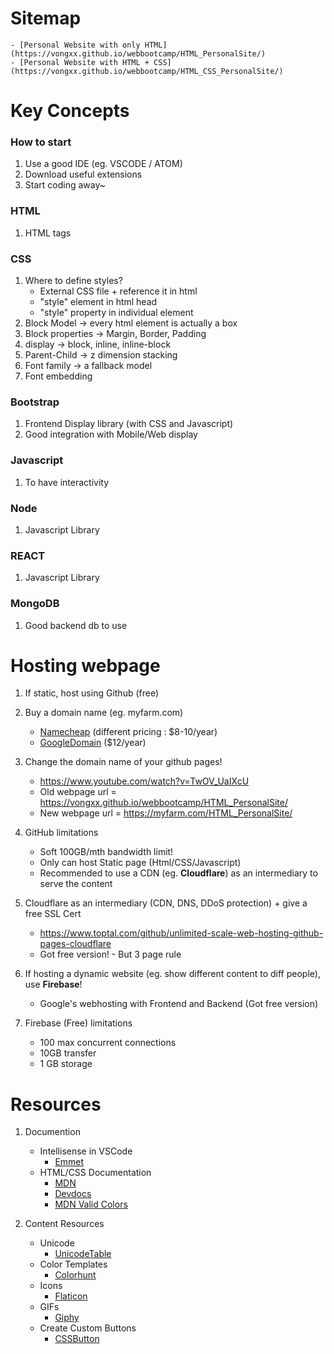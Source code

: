 # Sitemap
    - [Personal Website with only HTML](https://vongxx.github.io/webbootcamp/HTML_PersonalSite/)
    - [Personal Website with HTML + CSS](https://vongxx.github.io/webbootcamp/HTML_CSS_PersonalSite/)

# Key Concepts

### How to start
1. Use a good IDE (eg. VSCODE / ATOM)
2. Download useful extensions
3. Start coding away~

### HTML
1. HTML tags

### CSS
1. Where to define styles? 
    - External CSS file + reference it in html
    - "style" element in html head
    - "style" property in individual element
2. Block Model -> every html element is actually a box
3. Block properties -> Margin, Border, Padding
4. display -> block, inline, inline-block
5. Parent-Child -> z dimension stacking
6. Font family -> a fallback model
7. Font embedding

### Bootstrap 
1. Frontend Display library (with CSS and Javascript)
2. Good integration with Mobile/Web display

### Javascript
1. To have interactivity

### Node
1. Javascript Library

### REACT
1. Javascript Library

### MongoDB
1. Good backend db to use

# Hosting webpage
1. If static, host using Github (free)
   
2. Buy a domain name (eg. myfarm.com)
    - [Namecheap](https://namecheap.com) (different pricing : $8-10/year)
    - [GoogleDomain](https://domains.google/intl/en_sg) ($12/year)

3. Change the domain name of your github pages!
    - https://www.youtube.com/watch?v=TwOV_UaIXcU
    - Old webpage url = https://vongxx.github.io/webbootcamp/HTML_PersonalSite/
    - New webpage url = https://myfarm.com/HTML_PersonalSite/

4. GitHub limitations
    - Soft 100GB/mth bandwidth limit! 
    - Only can host Static page (Html/CSS/Javascript) 
    - Recommended to use a CDN (eg. **Cloudflare**) as an intermediary to serve the content

5. Cloudflare as an intermediary (CDN, DNS, DDoS protection) + give a free SSL Cert 
    - https://www.toptal.com/github/unlimited-scale-web-hosting-github-pages-cloudflare
    - Got free version! - But 3 page rule

6. If hosting a dynamic website (eg. show different content to diff people), use **Firebase**!
    - Google's webhosting with Frontend and Backend (Got free version)

7. Firebase (Free) limitations 
    - 100 max concurrent connections
    - 10GB transfer
    - 1 GB storage


# Resources

1. Documention
    - Intellisense in VSCode 
        - [Emmet ](https://docs.emmet.io)
    - HTML/CSS Documentation 
        - [MDN](https://developer.mozilla.org/en-US/)
        - [Devdocs](https://devdocs.io/)
        - [MDN Valid Colors](https://developer.mozilla.org/en-US/docs/Web/CSS/color_value)

2. Content Resources
    - Unicode
        - [UnicodeTable](https://unicode-table.com/)
    - Color Templates
        - [Colorhunt](http://colorhunt.co)
    - Icons
        - [Flaticon](www.flaticon.com)
    - GIFs
        - [Giphy](www.giphy.com)
    - Create Custom Buttons
        - [CSSButton](https://cssbuttoncreator.com/)





